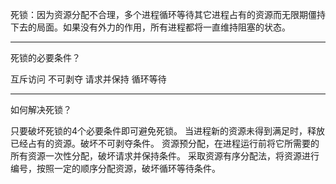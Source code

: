 死锁：因为资源分配不合理，多个进程循环等待其它进程占有的资源而无限期僵持下去的局面。如果没有外力的作用，所有进程都将一直维持阻塞的状态。   

---

死锁的必要条件？

互斥访问
不可剥夺
请求并保持
循环等待

---

如何解决死锁？

只要破坏死锁的4个必要条件即可避免死锁。
当进程新的资源未得到满足时，释放已经占有的资源。破坏不可剥夺条件。
资源预分配，在进程运行前将它所需要的所有资源一次性分配，破坏请求并保持条件。
采取资源有序分配法，将资源进行编号，按照一定的顺序分配资源，破坏循环等待条件。
